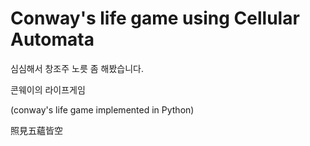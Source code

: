 # Conway's life game using Cellular Automata
심심해서 창조주 노릇 좀 해봤습니다.

콘웨이의 라이프게임 

(conway's life game implemented in Python)

照見五蘊皆空
